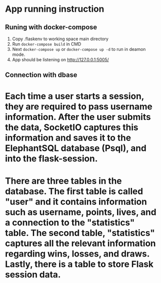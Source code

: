 # App running instruction

## Runing with docker-compose

1.  Copy .flaskenv to working space main directory
2.  Run `docker-compose build` in CMD
3.  Next `docker-compose up` or `docker-compose up -d` to run in deamon mode.
4.  App should be listening on http://127.0.0.1:5005/


## Connection with dbase

# Each time a user starts a session, they are required to pass username information. After the user submits the data, SocketIO captures this information and saves it to the ElephantSQL database (Psql), and into the flask-session. 

# There are three tables in the database. The first table is called "user" and it contains information such as username, points, lives, and a connection to the "statistics" table. The second table, "statistics" captures all the relevant information regarding wins, losses, and draws. Lastly, there is a table to store Flask session data.
